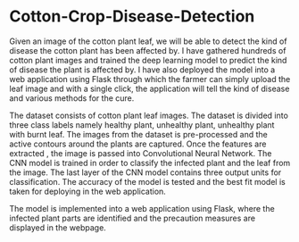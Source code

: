 # Cotton-Crop-Disease-Detection
Given an image of the cotton plant leaf, we will be able to detect the kind of disease the cotton plant has been affected by. I have gathered hundreds of cotton plant images and trained the deep learning model to predict the kind of disease the plant is affected by. I have also deployed the model into a web application using Flask through which the farmer can simply upload the leaf image and with a single click, the application will tell the kind of disease and various methods for the cure.

The dataset consists of cotton plant leaf images. The dataset is divided into three class labels namely healthy plant, unhealthy plant, unhealthy plant with burnt leaf. The images from the dataset is pre-processed and the active contours around the plants are captured. Once the features are extracted , the image is passed into Convolutional Neural Network. The CNN model is trained in order to classify the infected plant and the leaf from the image. The last layer of the CNN model contains three output units for classification. The accuracy of the model is tested and the best fit model is taken for deploying in the web application.

The model is implemented into a web application using Flask, where the infected plant parts are identified and the precaution measures are displayed in the webpage.
